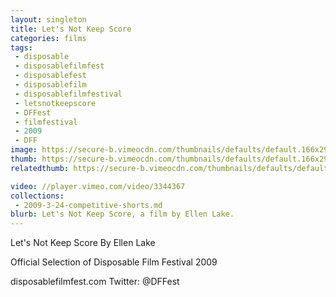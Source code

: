```yaml
---
layout: singleton
title: Let's Not Keep Score
categories: films
tags:
 - disposable
 - disposablefilmfest
 - disposablefest
 - disposablefilm
 - disposablefilmfestival
 - letsnotkeepscore
 - DFFest
 - filmfestival
 - 2009
 - DFF
image: https://secure-b.vimeocdn.com/thumbnails/defaults/default.166x295.jpg
thumb: https://secure-b.vimeocdn.com/thumbnails/defaults/default.166x295.jpg
relatedthumb: https://secure-b.vimeocdn.com/thumbnails/defaults/default.166x295.jpg

video: //player.vimeo.com/video/3344367
collections:
 - 2009-3-24-competitive-shorts.md
blurb: Let's Not Keep Score, a film by Ellen Lake.
---
```


Let's Not Keep Score
By Ellen Lake

Official Selection of Disposable Film Festival 2009

disposablefilmfest.com
Twitter: @DFFest
